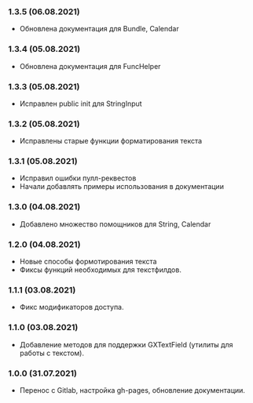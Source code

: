### 1.3.5 (06.08.2021)

- Обновлена документация для Bundle, Calendar

### 1.3.4 (05.08.2021)

- Обновлена документация для FuncHelper

### 1.3.3 (05.08.2021)

- Исправлен public init для StringInput

### 1.3.2 (05.08.2021)

- Исправлены старые функции форматирования текста

### 1.3.1 (05.08.2021)

- Исправил ошибки пулл-реквестов
- Начали добавлять примеры использования в документации

### 1.3.0 (04.08.2021)

- Добавлено множество помощников для String, Calendar

### 1.2.0 (04.08.2021)

- Новые способы формотирования текста
- Фиксы функций необходимых для текстфилдов.

### 1.1.1 (03.08.2021)

- Фикс модификаторов доступа.

### 1.1.0 (03.08.2021)

- Добавление методов для поддержки GXTextField (утилиты для работы с текстом).

### 1.0.0 (31.07.2021)

- Перенос с Gitlab, настройка gh-pages, обновление документации.
